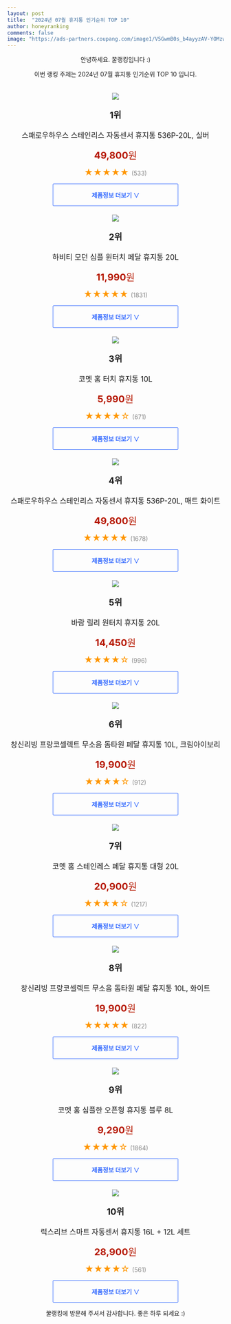 ```yaml
---
layout: post
title:  "2024년 07월 휴지통 인기순위 TOP 10"
author: honeyranking
comments: false
image: "https://ads-partners.coupang.com/image1/V5GwmB0s_b4ayyzAV-YOMzwJf_ympXC9A6sJ7uf-G2hqg2szUZ_JUBTBqKhIL0YEsB6PdTy8-vEyjnbMUlTrObyemCvUmfyMqYc6EiRu6krOj1t2wlLv01Tlxcbji9tlN7SlSFiVXfQPadwN-Euk4m4bCGi5WDzU77ERrmvL5-dW1HZxvL7RAqmxhQQvK6HTTfV4fdjafU23eXFBE4M_l48h0we5MWqyqorOt-qhTNBugcd5ZuIXrigOZ5_MVQaN8D19RjSD4UFAXL-RKZ93xaAPPc-FizQBG8NzomqMEkg="
---
```

<p style="text-align: center;">안녕하세요. 꿀랭킹입니다 :)</p>
<p style="text-align: center;">이번 랭킹 주제는 2024년 07월 휴지통 인기순위 TOP 10 입니다.</p><center><img src="https://ads-partners.coupang.com/image1/V5GwmB0s_b4ayyzAV-YOMzwJf_ympXC9A6sJ7uf-G2hqg2szUZ_JUBTBqKhIL0YEsB6PdTy8-vEyjnbMUlTrObyemCvUmfyMqYc6EiRu6krOj1t2wlLv01Tlxcbji9tlN7SlSFiVXfQPadwN-Euk4m4bCGi5WDzU77ERrmvL5-dW1HZxvL7RAqmxhQQvK6HTTfV4fdjafU23eXFBE4M_l48h0we5MWqyqorOt-qhTNBugcd5ZuIXrigOZ5_MVQaN8D19RjSD4UFAXL-RKZ93xaAPPc-FizQBG8NzomqMEkg=" style="margin-top:20px" /></center><p style="text-align: center; font-size: 20px"><b>1위</b></p><p style="text-align: center; font-size: 17px">스패로우하우스 스테인리스 자동센서 휴지통 536P-20L, 실버</p><p style="text-align: center;"><span style="color: #b61800; font-size: 22px;"><b>49,800</b>원</span></p><p style="text-align: center;"><span style="color: #ff9600; font-size: 20px;">★★★★★ </span><span style="color: #878787;">(533)</span></p><center><a href="https://link.coupang.com/re/AFFSDP?lptag=AF3899140&subid=honeyrank&pageKey=6401083576&itemId=3811032700&vendorItemId=81487430262&traceid=V0-153-d1bc42e952c91a56&clickBeacon=008f4b70-4ae2-11ef-b4d2-e8900721a4c8%7E3&requestid=20240726090000401202104658&token=31850C%7CMIXED"><div style="font-size: 14px; display: inline-block; padding: 15px 90px; color: #346aff; border-radius: 2px; border: 1px solid #346aff; cursor: pointer;"><b>제품정보 더보기 &or;</b></div></a></center><center><img src="https://ads-partners.coupang.com/image1/cZtSzBFbOHQZibTNcfsl_8f08uXL9SvQW-cUGk-1xBoLbDrvJTpRL3iOxLtHDMcS6be6a9ZbBO0_hV_E2C17tKEgSDtWRyxK24TBfgL8_yvHAujGLd-UMJzPocj6Hsj8RyK7r6cALlY0T6QV0os-pV9yb0aFQUqD0iT19HgjOZWO9HJQv8hDTqIzdZGor4aKUOA0Kbu9FuXfFuVD-OGhWuG7nYT228X1JsgcE5KymG70MK0SD3LyturMXDRE0MOHZT_OmoM5N8MHj1TXuFcwgopqsDUhwjFKHQ==" style="margin-top:20px" /></center><p style="text-align: center; font-size: 20px"><b>2위</b></p><p style="text-align: center; font-size: 17px">하비티 모던 심플 원터치 페달 휴지통 20L</p><p style="text-align: center;"><span style="color: #b61800; font-size: 22px;"><b>11,990</b>원</span></p><p style="text-align: center;"><span style="color: #ff9600; font-size: 20px;">★★★★★ </span><span style="color: #878787;">(1831)</span></p><center><a href="https://link.coupang.com/re/AFFSDP?lptag=AF3899140&subid=honeyrank&pageKey=7734845167&itemId=20794354458&vendorItemId=87863854669&traceid=V0-153-f32cacbd51eaae50&requestid=20240726090000401202104658&token=31850C%7CMIXED"><div style="font-size: 14px; display: inline-block; padding: 15px 90px; color: #346aff; border-radius: 2px; border: 1px solid #346aff; cursor: pointer;"><b>제품정보 더보기 &or;</b></div></a></center><center><img src="https://ads-partners.coupang.com/image1/0h9Tav-Vqotd4jaJ0iFhJrA6OQ6FUHF9ISyeN1Mxg-556HlEUHo2fmFRwwRhSvR8y153_FXaAPGCD1wpPVJAF6TGfZ4itr_6deK3uVyQd7D_uqKJsLtiWVOBwA5C5wwOi-3Sd-k-wTluV6eRpKL62FZRCBv_tHbEW2s4cU_SHuHtmTxtiEz0oBSg5s_79MFW4o3mLhmyKgA1WdLUMtwZsftqD6Y9KB_VO9bKQmpqIvb3HgUVHYB8G4R2mCvSUvK6TCpoqG8IjElh6F8gQxiywT1O4BNYjhbNAhye" style="margin-top:20px" /></center><p style="text-align: center; font-size: 20px"><b>3위</b></p><p style="text-align: center; font-size: 17px">코멧 홈 터치 휴지통 10L</p><p style="text-align: center;"><span style="color: #b61800; font-size: 22px;"><b>5,990</b>원</span></p><p style="text-align: center;"><span style="color: #ff9600; font-size: 20px;">★★★★☆ </span><span style="color: #878787;">(671)</span></p><center><a href="https://link.coupang.com/re/AFFSDP?lptag=AF3899140&subid=honeyrank&pageKey=7373074555&itemId=19023954374&vendorItemId=86148227409&traceid=V0-153-b6954bf4a1910525&requestid=20240726090000401202104658&token=31850C%7CMIXED"><div style="font-size: 14px; display: inline-block; padding: 15px 90px; color: #346aff; border-radius: 2px; border: 1px solid #346aff; cursor: pointer;"><b>제품정보 더보기 &or;</b></div></a></center><center><img src="https://ads-partners.coupang.com/image1/NPrklFmIpHsARxn3NJSuap63qJ08tcmlnaJE8pJobHMtnYeiDWtyDAA9yYIDUfc1lcQo_mJASpJuceYTbeYB7i6h4wP0EvHjSa0N2dikoNpPdtrv46nQ2h52x662brc1l9iijmis9EDxCmEWB_G-UIRae2kiLVtjnkmPD7_sVZI6RKL4RP6lFGxg5w5cnAMUpmCrpwV1b2ZffImjzT29xRgnMiXx3dyS0d2gozEJ9pglTCx7BSTJLGuGS5-0FlEB3TPkLuXY8fqvvBpm3v4NmouVxaJmhkFe3HIgAZb_dg==" style="margin-top:20px" /></center><p style="text-align: center; font-size: 20px"><b>4위</b></p><p style="text-align: center; font-size: 17px">스패로우하우스 스테인리스 자동센서 휴지통 536P-20L, 매트 화이트</p><p style="text-align: center;"><span style="color: #b61800; font-size: 22px;"><b>49,800</b>원</span></p><p style="text-align: center;"><span style="color: #ff9600; font-size: 20px;">★★★★★ </span><span style="color: #878787;">(1678)</span></p><center><a href="https://link.coupang.com/re/AFFSDP?lptag=AF3899140&subid=honeyrank&pageKey=6401083576&itemId=11489447525&vendorItemId=81487430292&traceid=V0-153-d1bc42e952c91a56&clickBeacon=008f4b70-4ae2-11ef-853a-a21475ae94dd%7E3&requestid=20240726090000401202104658&token=31850C%7CMIXED"><div style="font-size: 14px; display: inline-block; padding: 15px 90px; color: #346aff; border-radius: 2px; border: 1px solid #346aff; cursor: pointer;"><b>제품정보 더보기 &or;</b></div></a></center><center><img src="https://ads-partners.coupang.com/image1/njMZYnojQdgvK-wSnr_n8Qj3YEGfjjn0kzFPzLInH-turttAX4UEl822YwDLrsTnPUESRLN_pkn5H7g1k6-0pcuabnGOQIPTdl8aphJvffdKbvPBTOmyxudQH2Ie6vvhQcuomdlxc67mhUbH3hno1XZ8MFORYvI3G-Ur0JniNGXoTZVg63i3_-LfYrTc1IcluRDoPbpRC6hzXgk9EB1dAO2kPluRQZfXN_JL93UZpohqBq-xVqh0jkTP8FNhueFcMLD7zIxmX-0yMXu6fgJxJj7yWSM_wdhDnA==" style="margin-top:20px" /></center><p style="text-align: center; font-size: 20px"><b>5위</b></p><p style="text-align: center; font-size: 17px">바람 릴리 원터치 휴지통 20L</p><p style="text-align: center;"><span style="color: #b61800; font-size: 22px;"><b>14,450</b>원</span></p><p style="text-align: center;"><span style="color: #ff9600; font-size: 20px;">★★★★☆ </span><span style="color: #878787;">(996)</span></p><center><a href="https://link.coupang.com/re/AFFSDP?lptag=AF3899140&subid=honeyrank&pageKey=8193332177&itemId=425173195&vendorItemId=4046551205&traceid=V0-153-08ba74176aec6602&requestid=20240726090000401202104658&token=31850C%7CMIXED"><div style="font-size: 14px; display: inline-block; padding: 15px 90px; color: #346aff; border-radius: 2px; border: 1px solid #346aff; cursor: pointer;"><b>제품정보 더보기 &or;</b></div></a></center><center><img src="https://ads-partners.coupang.com/image1/rrR6MrLNgC9fOM5-rmeE3Qjkit_TPZCC2gJo5frQu7f7s63bVWbTc7Eicl0MfvLVxebkdwbA-2D33t-3rQL97YDrqMvFAId4Sr7qho9SfeA9ti1JmwZLRTN9Drrd6h3P4iq-d1m_5K4KOrs13EAN9T2pvDM_aZMRzu1PuFu30wWVf64F7mWqO8KTMYI4qxQxcK3noj-9ISdM12gVyxynuTBecO9SbX32nZvkNn8Y9i_1uEnqaq5cUHh5afi33mANF2hsbszPMSeB3oZSgSJMA4hH_XWqzD19TGpALfuGFT4=" style="margin-top:20px" /></center><p style="text-align: center; font-size: 20px"><b>6위</b></p><p style="text-align: center; font-size: 17px">창신리빙 프랑코셀렉트 무소음 돔타원 페달 휴지통 10L, 크림아이보리</p><p style="text-align: center;"><span style="color: #b61800; font-size: 22px;"><b>19,900</b>원</span></p><p style="text-align: center;"><span style="color: #ff9600; font-size: 20px;">★★★★☆ </span><span style="color: #878787;">(912)</span></p><center><a href="https://link.coupang.com/re/AFFSDP?lptag=AF3899140&subid=honeyrank&pageKey=7816125669&itemId=21215340574&vendorItemId=88517431000&traceid=V0-153-972ab4273aadb264&clickBeacon=008f4b70-4ae2-11ef-b162-8995c401d287%7E3&requestid=20240726090000401202104658&token=31850C%7CMIXED"><div style="font-size: 14px; display: inline-block; padding: 15px 90px; color: #346aff; border-radius: 2px; border: 1px solid #346aff; cursor: pointer;"><b>제품정보 더보기 &or;</b></div></a></center><center><img src="https://ads-partners.coupang.com/image1/C86tSn41eK0CHh_4C-mvWm36I-ai4Hm9lHsBteA7fU53wx_XrgXQtag9nRYmsXvCOJ1N7RUPXoCvHxke1mKidI6Qgucp6laRylmFtpedVI5UemCHMp0FoYE19QxPpNf90IOt23PMoqaCdiFonmupG8COseBi7piTk_XSnw-jV1kl-frKN0V4toghL40gIvdCWmV90ItU8GWCl5Vhtp0eLCNxVV06QAtM9FxDD6SOtSxmr2Bn1h3dzR-Yva5vuirS0PXlCIZsViXOm7PAEC9mRlcohgLR3__JpqU=" style="margin-top:20px" /></center><p style="text-align: center; font-size: 20px"><b>7위</b></p><p style="text-align: center; font-size: 17px">코멧 홈 스테인레스 페달 휴지통 대형 20L</p><p style="text-align: center;"><span style="color: #b61800; font-size: 22px;"><b>20,900</b>원</span></p><p style="text-align: center;"><span style="color: #ff9600; font-size: 20px;">★★★★☆ </span><span style="color: #878787;">(1217)</span></p><center><a href="https://link.coupang.com/re/AFFSDP?lptag=AF3899140&subid=honeyrank&pageKey=6379804076&itemId=13549691481&vendorItemId=80803310903&traceid=V0-153-e8001513f2726534&requestid=20240726090000401202104658&token=31850C%7CMIXED"><div style="font-size: 14px; display: inline-block; padding: 15px 90px; color: #346aff; border-radius: 2px; border: 1px solid #346aff; cursor: pointer;"><b>제품정보 더보기 &or;</b></div></a></center><center><img src="https://ads-partners.coupang.com/image1/cbKqHmgqr1mdTWvOcUMVMW_zTUVWjuclrdlAhWdYZjGCyYvhtNDYoin56UCROsORlMSIOaLweJ7B-vtwFltbZK_h0QAZwgkas6hYAGXLf09aFh-GIZOB9oTyDAbJGxccpzxDazGNBSUO9bOCwykwnz-EWjQyeR--Bz_FhoGEmIH-HeO_iq_OM27bYnYcCzuDfYk-wT3kdrW95e8eGSvWkVc5TgyvzpY0uuzTxLXc7O6MHFFmoCqQhVe36tQmY7ofdQfLI1i_iQpJKofgN_5wo4WRrueynd2319Tgt8XLMfN2" style="margin-top:20px" /></center><p style="text-align: center; font-size: 20px"><b>8위</b></p><p style="text-align: center; font-size: 17px">창신리빙 프랑코셀렉트 무소음 돔타원 페달 휴지통 10L, 화이트</p><p style="text-align: center;"><span style="color: #b61800; font-size: 22px;"><b>19,900</b>원</span></p><p style="text-align: center;"><span style="color: #ff9600; font-size: 20px;">★★★★★ </span><span style="color: #878787;">(822)</span></p><center><a href="https://link.coupang.com/re/AFFSDP?lptag=AF3899140&subid=honeyrank&pageKey=7816125669&itemId=21215340573&vendorItemId=88517431012&traceid=V0-153-972ab4273aadb264&clickBeacon=008f4b70-4ae2-11ef-8fe2-660a62116f84%7E3&requestid=20240726090000401202104658&token=31850C%7CMIXED"><div style="font-size: 14px; display: inline-block; padding: 15px 90px; color: #346aff; border-radius: 2px; border: 1px solid #346aff; cursor: pointer;"><b>제품정보 더보기 &or;</b></div></a></center><center><img src="https://ads-partners.coupang.com/image1/9p1OMMN6MEgFHN-t9v0UjFKj8mHdX7htag-nZhc17wChsypHuHlfjEN7mnuQAHPzFjzJzT9nXepn3nm6iUnaRJKNpW9zb5Twdfc2YF9xcmVjJAfipyiOS7R0FP2uv0aIIZG0TXtPdOLYG9sDlNDTqvs17BoqTIglOvVOQbZ78DyYnzVqTErJ6_uwaFIrubZjPK9QRADIZfrAPw6p73jiLgCgYLxNqywO8HJd6GA23kwZAx6GS_j7FQJTzB1ysr1spRhSqfK8AAJXPdFW2TN2w5jWuKWbnttCEJU=" style="margin-top:20px" /></center><p style="text-align: center; font-size: 20px"><b>9위</b></p><p style="text-align: center; font-size: 17px">코멧 홈 심플한 오픈형 휴지통 블루 8L</p><p style="text-align: center;"><span style="color: #b61800; font-size: 22px;"><b>9,290</b>원</span></p><p style="text-align: center;"><span style="color: #ff9600; font-size: 20px;">★★★★☆ </span><span style="color: #878787;">(1864)</span></p><center><a href="https://link.coupang.com/re/AFFSDP?lptag=AF3899140&subid=honeyrank&pageKey=7658261402&itemId=20395236232&vendorItemId=86148227355&traceid=V0-153-bea26fd3d4c8e674&requestid=20240726090000401202104658&token=31850C%7CMIXED"><div style="font-size: 14px; display: inline-block; padding: 15px 90px; color: #346aff; border-radius: 2px; border: 1px solid #346aff; cursor: pointer;"><b>제품정보 더보기 &or;</b></div></a></center><center><img src="https://ads-partners.coupang.com/image1/XQ5b3bT-o0DkWauHXcYudnt_nZDhw3o_xNZIUE3pNg6mPQ-QXgG2InPE7YhwQBgzN1C1ElB8Z0rzFgTUUVmM735OLyubRVC5hgZrNzYIZKUMRUcJMmPpAMLDSb2uveanVBBTIAxXT0OHHl_J7IwJSB5T40RcwOFpozlVh8BvALDXeQq-Zc_n0QFB62SBd6maz5XDMI3VMaQWEagBNorhXsZTbVRpzT2oUgcJVJ3vnfHHR78h_t4-Zcls4VIVQYj6r-suBtaiReO-q0yQ4IEKYT-emBDqimTIRj_PaPZwyEkW_ggXmmYo7kbit-knOns=" style="margin-top:20px" /></center><p style="text-align: center; font-size: 20px"><b>10위</b></p><p style="text-align: center; font-size: 17px">럭스리브 스마트 자동센서 휴지통 16L + 12L 세트</p><p style="text-align: center;"><span style="color: #b61800; font-size: 22px;"><b>28,900</b>원</span></p><p style="text-align: center;"><span style="color: #ff9600; font-size: 20px;">★★★★☆ </span><span style="color: #878787;">(561)</span></p><center><a href="https://link.coupang.com/re/AFFSDP?lptag=AF3899140&subid=honeyrank&pageKey=7801019443&itemId=21127713648&vendorItemId=88550491140&traceid=V0-153-4160fc86c3020e10&clickBeacon=008f4b70-4ae2-11ef-9435-05902ccf4ff6%7E3&requestid=20240726090000401202104658&token=31850C%7CMIXED"><div style="font-size: 14px; display: inline-block; padding: 15px 90px; color: #346aff; border-radius: 2px; border: 1px solid #346aff; cursor: pointer;"><b>제품정보 더보기 &or;</b></div></a></center><p style="text-align: center;">꿀랭킹에 방문해 주셔서 감사합니다. 좋은 하루 되세요 :)</p>